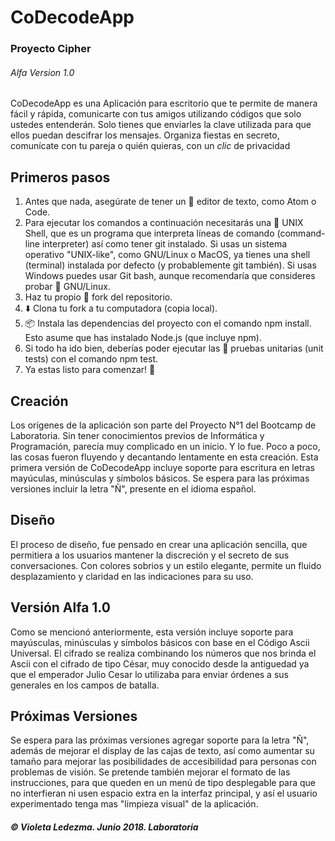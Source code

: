 # CoDecodeApp </h1>
### Proyecto Cipher </h3>
###### Alfa Version 1.0 </h6>

CoDecodeApp es una Aplicación para escritorio que te permite de manera fácil y rápida, comunicarte con tus amigos utilizando códigos que solo ustedes entenderán. Solo tienes que enviarles la clave utilizada para que ellos puedan descifrar los mensajes. Organiza fiestas en secreto, comunícate con tu pareja o quién quieras, con un *clic* de privacidad

## Primeros pasos </h2>
1. Antes que nada, asegúrate de tener un 📝 editor de texto, como Atom o Code.
2. Para ejecutar los comandos a continuación necesitarás una 🐚 UNIX Shell, que es un programa que interpreta líneas de comando (command-line interpreter) así como tener git instalado. Si usas un sistema operativo "UNIX-like", como GNU/Linux o MacOS, ya tienes una shell (terminal) instalada por defecto (y probablemente git también). Si usas Windows puedes usar Git bash, aunque recomendaría que consideres probar 🐧 GNU/Linux.
3. Haz tu propio 🍴 fork del repositorio. 
4. ⬇️ Clona tu fork a tu computadora (copia local).
5. 📦 Instala las dependencias del proyecto con el comando npm install. Esto asume que has instalado Node.js (que incluye npm).
6. Si todo ha ido bien, deberías poder ejecutar las 🚥 pruebas unitarias (unit tests) con el comando npm test.
7. Ya estas listo para comenzar! 🚀

## Creación </h2>

Los orígenes de la aplicación son parte del Proyecto N°1 del Bootcamp de Laboratoria. Sin tener conocimientos previos de Informática y Programación, parecía muy complicado en un inicio. Y lo fue. Poco a poco, las cosas fueron fluyendo y decantando lentamente en esta creación. Esta primera versión de CoDecodeApp incluye soporte para escritura en letras mayúculas, minúsculas y símbolos básicos. Se espera para las próximas versiones incluir la letra "Ñ", presente en el idioma español. 

## Diseño </h2>

El proceso de diseño, fue pensado en crear una aplicación sencilla, que permitiera a los usuarios mantener la discreción y el secreto de sus conversaciones. Con colores sobrios y un estilo elegante, permite un fluido desplazamiento y claridad en las indicaciones para su uso. 

## Versión Alfa 1.0 </h2>

Como se mencionó anteriormente, esta versión incluye soporte para mayúsculas, minúsculas y símbolos básicos con base en el Código Ascii Universal. El cifrado se realiza combinando los números que nos brinda el Ascii con el cifrado de tipo César, muy conocido desde la antiguedad ya que el emperador Julio Cesar lo utilizaba para enviar órdenes a sus generales en los campos de batalla. 

## Próximas Versiones </h2>

Se espera para las próximas versiones agregar soporte para la letra "Ñ", además de mejorar el display de las cajas de texto, así como aumentar su tamaño para mejorar las posibilidades de accesibilidad para personas con problemas de visión. Se pretende también mejorar el formato de las instrucciones, para que queden en un menú de tipo desplegable para que no interfieran ni usen espacio extra en la interfaz principal, y así el usuario experimentado tenga mas "limpieza visual" de la aplicación. 

##### © Violeta Ledezma. Junio 2018. Laboratoria</h5>

